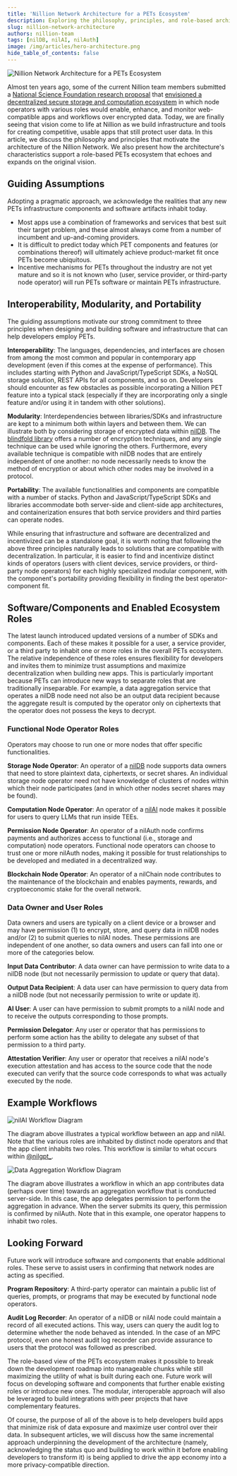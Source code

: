 ```yaml
---
title: 'Nillion Network Architecture for a PETs Ecosystem'
description: Exploring the philosophy, principles, and role-based architecture that powers Nillion's privacy-enhancing technologies ecosystem
slug: nillion-network-architecture
authors: nillion-team
tags: [nilDB, nilAI, nilAuth]
image: /img/articles/hero-architecture.png
hide_table_of_contents: false
---
```


![Nillion Network Architecture for a PETs Ecosystem](/img/articles/hero-architecture.png)

Almost ten years ago, some of the current Nillion team members submitted a [National Science Foundation research proposal](https://www.nsf.gov/awardsearch/showAward?AWD_ID=1718135) that [envisioned a decentralized secure storage and computation ecosystem](https://eprint.iacr.org/2017/803) in which node operators with various roles would enable, enhance, and monitor web-compatible apps and workflows over encrypted data. Today, we are finally seeing that vision come to life at Nillion as we build infrastructure and tools for creating competitive, usable apps that still protect user data. In this article, we discuss the philosophy and principles that motivate the architecture of the Nillion Network. We also present how the architecture's characteristics support a role-based PETs ecosystem that echoes and expands on the original vision.

<!-- truncate -->

## Guiding Assumptions

Adopting a pragmatic approach, we acknowledge the realities that any new PETs infrastructure components and software artifacts inhabit today.

- Most apps use a combination of frameworks and services that best suit their target problem, and these almost always come from a number of incumbent and up-and-coming providers.
- It is difficult to predict today which PET components and features (or combinations thereof) will ultimately achieve product-market fit once PETs become ubiquitous.
- Incentive mechanisms for PETs throughout the industry are not yet mature and so it is not known who (user, service provider, or third-party node operator) will run PETs software or maintain PETs infrastructure.

## Interoperability, Modularity, and Portability

The guiding assumptions motivate our strong commitment to three principles when designing and building software and infrastructure that can help developers employ PETs.

**Interoperability**: The languages, dependencies, and interfaces are chosen from among the most common and popular in contemporary app development (even if this comes at the expense of performance). This includes starting with Python and JavaScript/TypeScript SDKs, a NoSQL storage solution, REST APIs for all components, and so on. Developers should encounter as few obstacles as possible incorporating a Nillion PET feature into a typical stack (especially if they are incorporating only a single feature and/or using it in tandem with other solutions).

**Modularity**: Interdependencies between libraries/SDKs and infrastructure are kept to a minimum both within layers and between them. We can illustrate both by considering storage of encrypted data within [nilDB](/learn/blind-modules#nildb). The [blindfold library](/build/private-storage/blindfold) offers a number of encryption techniques, and any single technique can be used while ignoring the others. Furthermore, every available technique is compatible with nilDB nodes that are entirely independent of one another: no node necessarily needs to know the method of encryption or about which other nodes may be involved in a protocol.

**Portability**: The available functionalities and components are compatible with a number of stacks. Python and JavaScript/TypeScript SDKs and libraries accommodate both server-side and client-side app architectures, and containerization ensures that both service providers and third parties can operate nodes.

While ensuring that infrastructure and software are decentralized and incentivized can be a standalone goal, it is worth noting that following the above three principles naturally leads to solutions that are compatible with decentralization. In particular, it is easier to find and incentivize distinct kinds of operators (users with client devices, service providers, or third-party node operators) for each highly specialized modular component, with the component's portability providing flexibility in finding the best operator-component fit.

## Software/Components and Enabled Ecosystem Roles

The latest launch introduced updated versions of a number of SDKs and components. Each of these makes it possible for a user, a service provider, or a third party to inhabit one or more roles in the overall PETs ecosystem. The relative independence of these roles ensures flexibility for developers and invites them to minimize trust assumptions and maximize decentralization when building new apps. This is particularly important because PETs can introduce new ways to separate roles that are traditionally inseparable. For example, a data aggregation service that operates a nilDB node need not also be an output data recipient because the aggregate result is computed by the operator only on ciphertexts that the operator does not possess the keys to decrypt.

### Functional Node Operator Roles

Operators may choose to run one or more nodes that offer specific functionalities.

**Storage Node Operator**: An operator of a [nilDB](/learn/blind-modules#nildb) node supports data owners that need to store plaintext data, ciphertexts, or secret shares. An individual storage node operator need not have knowledge of clusters of nodes within which their node participates (and in which other nodes secret shares may be found).

**Computation Node Operator**: An operator of a [nilAI](/learn/blind-modules#nilai) node makes it possible for users to query LLMs that run inside TEEs.

**Permission Node Operator**: An operator of a nilAuth node confirms payments and authorizes access to functional (i.e., storage and computation) node operators. Functional node operators can choose to trust one or more nilAuth nodes, making it possible for trust relationships to be developed and mediated in a decentralized way.

**Blockchain Node Operator**: An operator of a nilChain node contributes to the maintenance of the blockchain and enables payments, rewards, and cryptoeconomic stake for the overall network.

### Data Owner and User Roles

Data owners and users are typically on a client device or a browser and may have permission (1) to encrypt, store, and query data in nilDB nodes and/or (2) to submit queries to nilAI nodes. These permissions are independent of one another, so data owners and users can fall into one or more of the categories below.

**Input Data Contributor**: A data owner can have permission to write data to a nilDB node (but not necessarily permission to update or query that data).

**Output Data Recipient**: A data user can have permission to query data from a nilDB node (but not necessarily permission to write or update it).

**AI User**: A user can have permission to submit prompts to a nilAI node and to receive the outputs corresponding to those prompts.

**Permission Delegator**: Any user or operator that has permissions to perform some action has the ability to delegate any subset of that permission to a third party.

**Attestation Verifier**: Any user or operator that receives a nilAI node's execution attestation and has access to the source code that the node executed can verify that the source code corresponds to what was actually executed by the node.

## Example Workflows

![nilAI Workflow Diagram](/img/articles/architecture-workflows.png)

The diagram above illustrates a typical workflow between an app and nilAI. Note that the various roles are inhabited by distinct node operators and that the app client inhabits two roles. This workflow is similar to what occurs within [@nilgpt\_](https://x.com/nilgpt_).

![Data Aggregation Workflow Diagram](/img/articles/architecture-app-workflow.png)

The diagram above illustrates a workflow in which an app contributes data (perhaps over time) towards an aggregation workflow that is conducted server-side. In this case, the app delegates permission to perform the aggregation in advance. When the server submits its query, this permission is confirmed by nilAuth. Note that in this example, one operator happens to inhabit two roles.

## Looking Forward

Future work will introduce software and components that enable additional roles. These serve to assist users in confirming that network nodes are acting as specified.

**Program Repository**: A third-party operator can maintain a public list of queries, prompts, or programs that may be executed by functional node operators.

**Audit Log Recorder**: An operator of a nilDB or nilAI node could maintain a record of all executed actions. This way, users can query the audit log to determine whether the node behaved as intended. In the case of an MPC protocol, even one honest audit log recorder can provide assurance to users that the protocol was followed as prescribed.

The role-based view of the PETs ecosystem makes it possible to break down the development roadmap into manageable chunks while still maximizing the utility of what is built during each one. Future work will focus on developing software and components that further enable existing roles or introduce new ones. The modular, interoperable approach will also be leveraged to build integrations with peer projects that have complementary features.

Of course, the purpose of all of the above is to help developers build apps that minimize risk of data exposure and maximize user control over their data. In subsequent articles, we will discuss how the same incremental approach underpinning the development of the architecture (namely, acknowledging the status quo and building to work within it before enabling developers to transform it) is being applied to drive the app economy into a more privacy-compatible direction.
